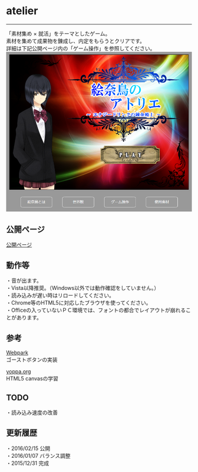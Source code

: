 ﻿# atelier

---

「素材集め × 就活」をテーマとしたゲーム。  
素材を集めて成果物を錬成し、内定をもらうとクリアです。  
詳細は下記公開ページ内の「ゲーム操作」を参照してください。
![タイトル画面](1.png)

## 公開ページ
[公開ページ](http://disconeko.github.io/atelier/)

## 動作等
・音が出ます。  
・Vista以降推奨。（Windows以外では動作確認をしていません。）  
・読み込みが遅い時はリロードしてください。  
・Chrome等のHTML5に対応したブラウザを使ってください。  
・Officeの入っていないＰＣ環境では、フォントの都合でレイアウトが崩れることがあります。  

## 参考
[Webpark](http://weboook.blog22.fc2.com/blog-entry-413.html)  
ゴーストボタンの実装  
  
[yoppa.org](http://yoppa.org/taumedia10/2065.html)  
HTML5 canvasの学習  

## TODO
・読み込み速度の改善

## 更新履歴
・2016/02/15 公開  
・2016/01/07 バランス調整  
・2015/12/31 完成  